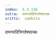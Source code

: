 ```yaml
---
index:  5.3.116
sutra:  दामन्यादित्रिगर्तषष्ठाच्छः
vritti:  samhita 
---
```


दामन्यादित्रिगर्तषष्ठाच्छः

